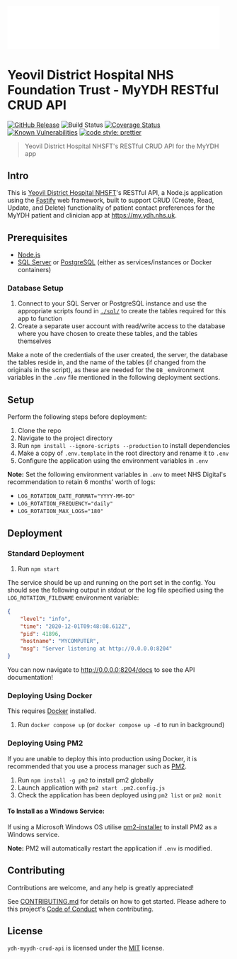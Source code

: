 <img alttext="Yeovil District Hospital Logo" src="https://github.com/Fdawgs/ydh-logos/raw/HEAD/images/ydh-full-logo-transparent-background.svg" width="480" />

# Yeovil District Hospital NHS Foundation Trust - MyYDH RESTful CRUD API

[![GitHub Release](https://img.shields.io/github/release/Fdawgs/ydh-myydh-crud-api.svg)](https://github.com/Fdawgs/ydh-myydh-crud-api/releases/latest/)
![Build Status](https://github.com/Fdawgs/ydh-myydh-crud-api/workflows/CI/badge.svg?branch=master)
[![Coverage Status](https://coveralls.io/repos/github/Fdawgs/ydh-myydh-crud-api/badge.svg?branch=master)](https://coveralls.io/github/Fdawgs/ydh-myydh-crud-api?branch=master)
[![Known Vulnerabilities](https://snyk.io/test/github/Fdawgs/ydh-myydh-crud-api/badge.svg)](https://snyk.io/test/github/Fdawgs/ydh-myydh-crud-api)
[![code style: prettier](https://img.shields.io/badge/code_style-prettier-ff69b4.svg?style=flat)](https://github.com/prettier/prettier)

> Yeovil District Hospital NHSFT's RESTful CRUD API for the MyYDH app

## Intro

This is [Yeovil District Hospital NHSFT](https://yeovilhospital.co.uk/)'s RESTful API, a Node.js application using the [Fastify](https://www.fastify.io/) web framework, built to support CRUD (Create, Read, Update, and Delete) functionality of patient contact preferences for the MyYDH patient and clinician app at https://my.ydh.nhs.uk.

## Prerequisites

-   [Node.js](https://nodejs.org/en/)
-   [SQL Server](https://www.microsoft.com/en-gb/sql-server/sql-server-downloads) or [PostgreSQL](https://www.postgresql.org/download/) (either as services/instances or Docker containers)

### Database Setup

1. Connect to your SQL Server or PostgreSQL instance and use the appropriate scripts found in [`./sql/`](./sql/) to create the tables required for this app to function
2. Create a separate user account with read/write access to the database where you have chosen to create these tables, and the tables themselves

Make a note of the credentials of the user created, the server, the database the tables reside in, and the name of the tables (if changed from the originals in the script), as these are needed for the `DB_` environment variables in the `.env` file mentioned in the following deployment sections.

## Setup

Perform the following steps before deployment:

1. Clone the repo
2. Navigate to the project directory
3. Run `npm install --ignore-scripts --production` to install dependencies
4. Make a copy of `.env.template` in the root directory and rename it to `.env`
5. Configure the application using the environment variables in `.env`

**Note:** Set the following environment variables in `.env` to meet NHS Digital's recommendation to retain 6 months' worth of logs:

-   `LOG_ROTATION_DATE_FORMAT="YYYY-MM-DD"`
-   `LOG_ROTATION_FREQUENCY="daily"`
-   `LOG_ROTATION_MAX_LOGS="180"`

## Deployment

### Standard Deployment

1. Run `npm start`

The service should be up and running on the port set in the config. You should see the following output in stdout or the log file specified using the `LOG_ROTATION_FILENAME` environment variable:

```json
{
	"level": "info",
	"time": "2020-12-01T09:48:08.612Z",
	"pid": 41896,
	"hostname": "MYCOMPUTER",
	"msg": "Server listening at http://0.0.0.0:8204"
}
```

You can now navigate to http://0.0.0.0:8204/docs to see the API documentation!

### Deploying Using Docker

This requires [Docker](https://www.docker.com/products) installed.

1. Run `docker compose up` (or `docker compose up -d` to run in background)

### Deploying Using PM2

If you are unable to deploy this into production using Docker, it is recommended that you use a process manager such as [PM2](https://pm2.keymetrics.io/).

1. Run `npm install -g pm2` to install pm2 globally
2. Launch application with `pm2 start .pm2.config.js`
3. Check the application has been deployed using `pm2 list` or `pm2 monit`

#### To Install as a Windows Service:

If using a Microsoft Windows OS utilise [pm2-installer](https://github.com/jessety/pm2-installer) to install PM2 as a Windows service.

**Note:** PM2 will automatically restart the application if `.env` is modified.

## Contributing

Contributions are welcome, and any help is greatly appreciated!

See [CONTRIBUTING.md](./CONTRIBUTING.md) for details on how to get started.
Please adhere to this project's [Code of Conduct](./CODE_OF_CONDUCT.md) when contributing.

## License

`ydh-myydh-crud-api` is licensed under the [MIT](./LICENSE) license.
